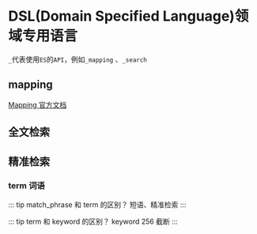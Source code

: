 # DSL(Domain Specified Language)领域专用语言

`_`代表使用`ES`的`API`，例如`_mapping` 、`_search`

## mapping

[Mapping 官方文档](https://www.elastic.co/guide/en/elasticsearch/reference/current/mapping.html?baymax=rec&rogue=pop-1&elektra=docs)

## 全文检索

## 精准检索

### term 词语

::: tip match_phrase 和 term 的区别？
    短语、精准检索
:::

::: tip term 和 keyword 的区别？
keyword 256 截断
:::